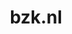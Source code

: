 ---
layout: post
title: "bzk.nl"
internal_url: "/dutchgov/bzk.nl.html"
subdomains_count: 2
all_subdomains_count: 7
urls_count: 2
ssl_rank: 100
http_rank: 75
url_link: /data/bzk.nl/urls.txt
all_subdomains_link: /data/bzk.nl/all_subdomains.txt
subdomains_link: /data/bzk.nl/subdomains.txt
categories: dutchgov
---